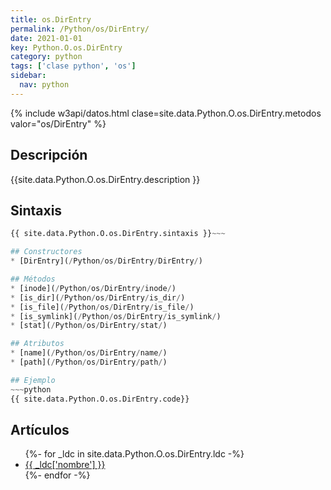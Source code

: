 ```yaml
---
title: os.DirEntry
permalink: /Python/os/DirEntry/
date: 2021-01-01
key: Python.O.os.DirEntry
category: python
tags: ['clase python', 'os']
sidebar: 
  nav: python
---
```


{% include w3api/datos.html clase=site.data.Python.O.os.DirEntry.metodos valor="os/DirEntry" %}

## Descripción
{{site.data.Python.O.os.DirEntry.description }}

## Sintaxis
~~~python
{{ site.data.Python.O.os.DirEntry.sintaxis }}~~~

## Constructores
* [DirEntry](/Python/os/DirEntry/DirEntry/)

## Métodos
* [inode](/Python/os/DirEntry/inode/)
* [is_dir](/Python/os/DirEntry/is_dir/)
* [is_file](/Python/os/DirEntry/is_file/)
* [is_symlink](/Python/os/DirEntry/is_symlink/)
* [stat](/Python/os/DirEntry/stat/)

## Atributos
* [name](/Python/os/DirEntry/name/)
* [path](/Python/os/DirEntry/path/)

## Ejemplo
~~~python
{{ site.data.Python.O.os.DirEntry.code}}
~~~

## Artículos
<ul>
{%- for _ldc in site.data.Python.O.os.DirEntry.ldc -%}
   <li>
       <a href="{{_ldc['url'] }}">{{ _ldc['nombre'] }}</a>
   </li>
{%- endfor -%}
</ul>
